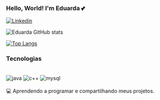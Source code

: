 ### Hello, World! I'm Eduarda 💕

[![Linkedin](https://img.shields.io/badge/LinkedIn-0077B5?style=for-the-badge&logo=linkedin&logoColor=white)](https://www.linkedin.com/in/edkrda/)

![Eduarda GitHub stats](https://github-readme-stats.vercel.app/api?username=edkrda&show_icons=true&theme=tokyonight)

[![Top Langs](https://github-readme-stats.vercel.app/api/top-langs/?username=edkrda)](https://github.com/edkrda/github-readme-stats)

### Tecnologias

<div style="display: inline_block"><br/>
  <img align="center" alt="java" src="https://img.shields.io/badge/Java-ED8B00?style=for-the-badge&logo=openjdk&logoColor=white" />
   <img align="center" alt="c++" src="https://img.shields.io/badge/C%2B%2B-00599C?style=for-the-badge&logo=c%2B%2B&logoColor=white" />
  <img align="center" alt="mysql" src="https://img.shields.io/badge/MySQL-00000F?style=for-the-badge&logo=mysql&logoColor=white" />
</div>
<br/>
💻 Aprendendo a programar e compartilhando meus projetos. 
